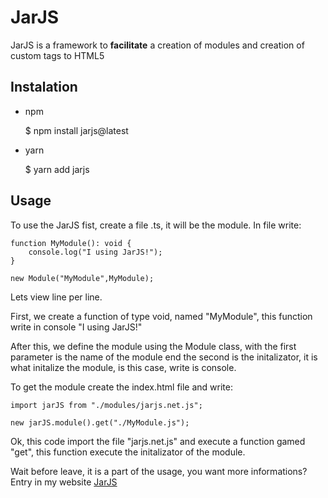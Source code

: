 # JarJS
JarJS is a framework to **facilitate** a creation of modules and creation of custom tags to HTML5

## Instalation

* npm

    $ npm install jarjs@latest

* yarn

    $ yarn add jarjs

## Usage

To use the JarJS fist, create a file .ts, it will be the module. In file write:

    function MyModule(): void {
        console.log("I using JarJS!");
    }

    new Module("MyModule",MyModule);

Lets view line per line.

First, we create a function of type void, named "MyModule", this function write in console "I using JarJS!"

After this, we define the module using the Module class, with the first parameter is the name of the module end the second is the initalizator, it is what initalize the module, is this case, write is console.

To get the module create the index.html file and write:
    
    import jarJS from "./modules/jarjs.net.js";

    new jarJS.module().get("./MyModule.js");

Ok, this code import the file "jarjs.net.js" and execute a function gamed "get", this function execute the initalizator of the module.

Wait before leave, it is a part of the usage, you want more informations? Entry in my website [JarJS](https://docs.jarjs.com/?page=GetStart)
